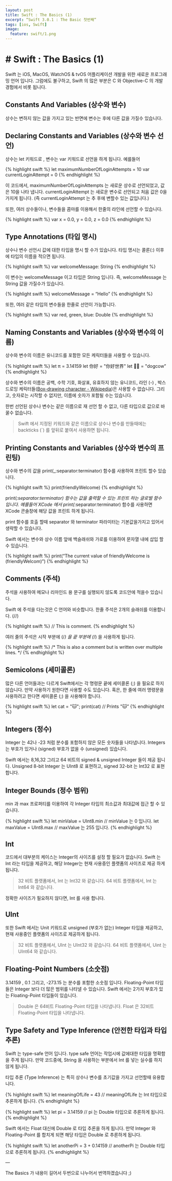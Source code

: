```yaml
---
layout: post
title: Swift : The Basics (1)
excerpt: “Swift 3.0.1 : The Basic 첫번째“
tags: [ios, Swift]
image:
  feature: swift/1.png
---
```


# # Swift : The Basics (1)
Swift 는 iOS, MacOS, WatchOS & tvOS 어플리케이션 개발을 위한 새로운 프로그래밍 언어 입니다.  그럼에도 불구하고, Swift 의 많은 부분은 C 와 Objective-C 의 개발 경험에서 비롯 됩니다.

## Constants And Variables (상수와 변수)
상수는 변하지 않는 값을 가지고 있는 반면에 변수는 후에 다른 값을 가질수 있습니다.

## Declaring Constants and Variables (상수와 변수 선언)

상수는 let 키워드로 , 변수는 var 키워드로 선언을 하게 됩니다. 예를들어

{% highlight swift %}
let maximumNumberOfLoginAttempts = 10
var currentLoginAttempt = 0
{% endhighlight %}

이 코드에서, maximumNumberOfLoginAttempts 는 새로운 상수로 선언되었고, 값은 10을 나타 냅니다.  currentLoginAttempt 는 새로운 변수로 선언되고 처음 값은 0을 가지게 됩니다. (즉 currentLoginAttempt 는 추 후에 변할수 있는 값입니다.)

또한, 여러 상수들이나, 변수들을 콤마를 이용해서 한줄의 라인에 선언할 수 있습니다.

{% highlight swift %}
var x = 0.0, y = 0.0, z = 0.0
{% endhighlight %}

## Type Annotations (타입 명시)

상수나 변수 선언시 값에 대한 타입을 명시 할 수가 있습니다. 타입 명시는 콜론(:) 이후에 타입의 이름을 적으면 됩니다.

{% highlight swift %}
var welcomeMessage: String
{% endhighlight %}

이 변수는 welcomeMessage 이고 타입은 String 입니다. 즉, welcomeMessage 는 String 값을 가질수가 있습니다.

{% highlight swift %}
welcomeMessage = “Hello”
{% endhighlight %}

또한, 여러 같은 타입의 변수들을 한줄로 선언이 가능합니다.

{% highlight swift %}
var red, green, blue: Double
{% endhighlight %}

## Naming Constants and Variables (상수와 변수의 이름)

상수와 변수의 이름은 유니코드를 포함한 모든 케릭터들을 사용할 수 있습니다.

{% highlight swift %}
let π = 3.14159
let 你好 = "你好世界"
let 🐶🐮 = "dogcow”
{% endhighlight %}

상수와 변수의 이름은 공백, 수학 기호, 화살표, 유효하지 않는 유니코드, 라인 (-) , 박스 드로잉 케릭터들([Box-drawing character - Wikipedia](https://en.wikipedia.org/wiki/Box-drawing_character))은 사용할 수 없습니다.
그리고, 숫자로는 시작할 수 없지만, 이름에 숫자가 포함될 수는 있습니다.

한번 선언된 상수나 변수는 같은 이름으로 재 선언 할 수 없고, 다른 타입으로 값으로 바꿀수 없습니다.

> Swift 에서 지정된 키워드와 같은 이름으로 상수나 변수를 만들때에는 backticks (`) 를 앞뒤로 붙여서 사용하면 됩니다.

## Printing Constants and Variables (상수와 변수의 프린팅)

상수와 변수의 값을 print(_:separator:terminator) 함수를 사용하여 프린트 할수 있습니다.

{% highlight swift %}
print(friendlyWelcome)
{% endhighlight %}

print(_:separator:terminator) 함수는 값을 출력할 수 있는 프린트 하는 글로벌 함수 입니다.  예를들어 XCode 에서 print(_:separator:terminator) 함수를 사용하면 XCode 콘솔창에 해당 값을 프린트 하게 됩니다.

print 함수를 호출 할때 separator 와 terminator 파라미터는 기본값을가지고 있어서 생략할 수 있습니다.

Swift  에서는 변수와 상수 이름 앞에 백슬래쉬와 가로를 이용하여 문자열 내에 삽입 할 수 있습니다. 

{% highlight swift %}
print(“The current value of friendlyWelcome is \(friendlyWelcom)”)
{% endhighlight %}

## Comments (주석)

주석을 사용하여 메모나 리마인드 용 문구를 실행되지 않도록 코드안에 적을수 있습니다. 

Swift 에 주석을 다는것은 C 언어와 비슷합니다. 한줄 주석은 2개의 슬래쉬를 이용합니다. (//)

{% highlight swift %}
// This is comment.
{% endhighlight %}

여러 줄의 주석은 시작 부분에 (/*) 을 끝 부분에 (*/) 을 사용하게 됩니다.

{% highlight swift %}
/* This is also a comment
but is written over multiple lines. */
{% endhighlight %}

## Semicolons (세미콜론)

많은 다른 언어들과는 다르게 Swift에서는 각 명령문 끝에 세미콜론 (;) 을 필요로 하지 않습니다.  만약 사용하기 원한다면 사용할 수도 있습니다. 혹은, 한 줄에 여러 명령문을 사용하려고 한다면 세미콜론 (;) 을 사용해야 합니다.

{% highlight swift %}
let cat = "🐱"; print(cat)
// Prints "🐱”
{% endhighlight %}

## Integers (정수)

Integer 는 42나 -23 처럼 분수를 포함하지 않은 모든 숫자들을 나타냅니다.  Integers 는 부호가 있거나 (signed) 부호가 없을 수 (unsigned) 있습니다.

Swift 에서는 8,16,32 그리고 64 비트의 signed & unsigned Integer 들이 제공 됩니다. Unsigned 8-bit Integer 는 UInt8 로 표현하고, signed 32-bit 는 Int32 로 표현 합니다.

## Integer Bounds (정수 범위)

min 과 max 프로퍼티를 이용하여 각 Integer 타입의 최소값과 최대값에 접근 할 수 있습니다.

{% highlight swift %}
let minValue = UInt8.min // minValue 는 0 입니다.
let maxValue = UInt8.max // maxValue 는 255 입니다.
{% endhighlight %}

## Int
코드에서 대부분의 케이스는 Integer의 사이즈를 설정 할 필요가 없습니다. Swift 는 Int 라는 타입을 제공하고, 해당 Integer는 현재 사용중인 플랫폼의 사이즈로 제공 하게 됩니다.

> 32 비트 플랫폼에서, Int 는 Int32 와 같습니다.
> 64 비트 플랫폼에서, Int 는 Int64 와 같습니다.

정확한 사이즈가 필요하지 않다면, Int 를 사용 합니다. 

## UInt
또한 Swift 에서는 Unit 키워드로 unsigned (부호가 없는) Integer 타입을 제공하고, 현재 사용중인 플랫폼의 사이즈로 제공하게 됩니다.

> 32 비트 플랫폼에서, UInt 는 UInt32 와 같습니다.
> 64 비트 플랫폼에서, Uint 는 UInt64 와 같습니다.

## Floating-Point Numbers (소숫점)

3.14159 , 0.1 그리고, -273.15 는 분수를 포함한 소숫점 입니다. Floating-Point 타입 들은 Integer 보다 더 많은 범위를 나타낼 수 있습니다. Swift 에서는 2가지 부호가 있는 Floating-Point 타입들이 있습니다.

> Double 은 64비트 Floating-Point 타입을 나타냅니다.
> Float 은 32비트 Floating-Point 타입을 나타냅니다.

## Type Safety and Type Inference (안전한 타입과 타입 추론)
Swift 는 type-safe 언어 입니다.  type safe 언어는 작업시에 값에대한 타입을 명확함을 주게 됩니다.  만약 코드중에, String 을 사용하는 부분에서 Int 를 넣는 실수를 하지 않게 됩니다.

타입 추론 (Type Inference) 는 특히 상수나 변수를 초기값을 가지고 선언할때 유용합니다. 

{% highlight swift %}
let meaningOfLife = 43
// meaningOfLife 는 Int 타입으로 추론하게 됩니다.
{% endhighlight %}

{% highlight swift %}
let pi = 3.14159
// pi 는 Double 타입으로 추론하게 됩니다.
{% endhighlight %}

Swift 에서는 Float 대신에 Double 로 타입 추론을 하게 됩니다.
만약 Integer 와 Floating-Point 를 합치게 되면 해당 타입은 Double 로 추론하게 됩니다.

{% highlight swift %}
let anotherPi = 3 + 0.14159
// anotherPi 는 Double 타입으로 추론하게 됩니다.
{% endhighlight %}

—

The Basics 가 내용이 길어서 두번으로 나누어서 번역하겠습니다 ;)

